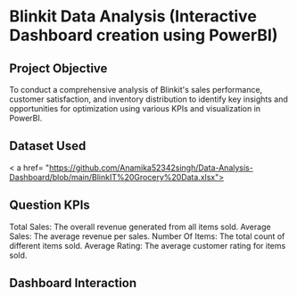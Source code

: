 # Blinkit Data Analysis (Interactive Dashboard creation using PowerBI)
## Project Objective
To conduct a comprehensive analysis of Blinkit's sales performance, customer satisfaction, and inventory distribution to identify key insights and opportunities for optimization using various KPIs and visualization in PowerBI.

## Dataset Used
< a href= "https://github.com/Anamika52342singh/Data-Analysis-Dashboard/blob/main/BlinkIT%20Grocery%20Data.xlsx">

## Question KPIs
Total Sales: The overall revenue generated from all items sold. 
Average Sales: The average revenue per sales. 
Number Of Items: The total count of different items sold. 
Average Rating: The average customer rating for items sold. 

## Dashboard Interaction
<a href="https://github.com/Anamika52342singh/Data-Analysis-Dashboard/blob/main/blinkit.pbix">






